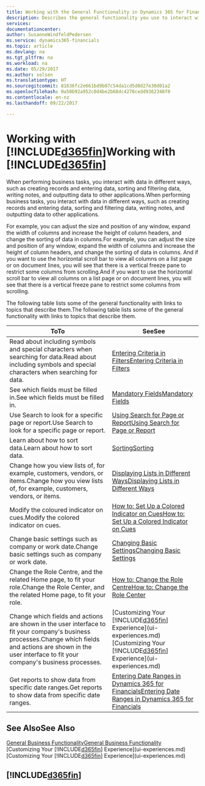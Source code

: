 ```yaml
---
title: Working with the General Functionality in Dynamics 365 for Financials | Microsoft Docs
description: Describes the general functionality you use to interact with data in Financials, such as entering values, sorting data, and changing views.
services: 
documentationcenter: 
author: SusanneWindfeldPedersen
ms.service: dynamics365-financials
ms.topic: article
ms.devlang: na
ms.tgt_pltfrm: na
ms.workload: na
ms.date: 05/29/2017
ms.author: solsen
ms.translationtype: HT
ms.sourcegitcommit: 81636fc2e661bd9b07c54da1cd5d0d27e30d01a2
ms.openlocfilehash: 0a50b92a952c0d4be2b68dc4278cedd9362348f0
ms.contentlocale: en-nz
ms.lasthandoff: 09/22/2017

---
```

# <a name="working-with-included365finincludesd365finlongmdmd"></a><span data-ttu-id="a43c9-103">Working with [!INCLUDE[d365fin](includes/d365fin_long_md.md)]</span><span class="sxs-lookup"><span data-stu-id="a43c9-103">Working with [!INCLUDE[d365fin](includes/d365fin_long_md.md)]</span></span>
<span data-ttu-id="a43c9-104">When performing business tasks, you interact with data in different ways, such as creating records and entering data, sorting and filtering data, writing notes, and outputting data to other applications.</span><span class="sxs-lookup"><span data-stu-id="a43c9-104">When performing business tasks, you interact with data in different ways, such as creating records and entering data, sorting and filtering data, writing notes, and outputting data to other applications.</span></span>

<span data-ttu-id="a43c9-105">For example, you can adjust the size and position of any window, expand the width of columns and increase the height of column headers, and change the sorting of data in columns.</span><span class="sxs-lookup"><span data-stu-id="a43c9-105">For example, you can adjust the size and position of any window, expand the width of columns and increase the height of column headers, and change the sorting of data in columns.</span></span> <span data-ttu-id="a43c9-106">And if you want to use the horizontal scroll bar to view all columns on a list page or on document lines, you will see that there is a vertical freeze pane to restrict some columns from scrolling.</span><span class="sxs-lookup"><span data-stu-id="a43c9-106">And if you want to use the horizontal scroll bar to view all columns on a list page or on document lines, you will see that there is a vertical freeze pane to restrict some columns from scrolling.</span></span>

<span data-ttu-id="a43c9-107">The following table lists some of the general functionality with links to topics that describe them.</span><span class="sxs-lookup"><span data-stu-id="a43c9-107">The following table lists some of the general functionality with links to topics that describe them.</span></span>

| <span data-ttu-id="a43c9-108">To</span><span class="sxs-lookup"><span data-stu-id="a43c9-108">To</span></span> | <span data-ttu-id="a43c9-109">See</span><span class="sxs-lookup"><span data-stu-id="a43c9-109">See</span></span> |
| --- | --- |
| <span data-ttu-id="a43c9-110">Read about including symbols and special characters when searching for data.</span><span class="sxs-lookup"><span data-stu-id="a43c9-110">Read about including symbols and special characters when searching for data.</span></span> |[<span data-ttu-id="a43c9-111">Entering Criteria in Filters</span><span class="sxs-lookup"><span data-stu-id="a43c9-111">Entering Criteria in Filters</span></span>](ui-enter-criteria-filters.md) |
| <span data-ttu-id="a43c9-112">See which fields must be filled in.</span><span class="sxs-lookup"><span data-stu-id="a43c9-112">See which fields must be filled in.</span></span> |[<span data-ttu-id="a43c9-113">Mandatory Fields</span><span class="sxs-lookup"><span data-stu-id="a43c9-113">Mandatory Fields</span></span>](ui-mandatory-fields.md) |
| <span data-ttu-id="a43c9-114">Use Search to look for a specific page or report.</span><span class="sxs-lookup"><span data-stu-id="a43c9-114">Use Search to look for a specific page or report.</span></span> |[<span data-ttu-id="a43c9-115">Using Search for Page or Report</span><span class="sxs-lookup"><span data-stu-id="a43c9-115">Using Search for Page or Report</span></span>](ui-search.md) |
| <span data-ttu-id="a43c9-116">Learn about how to sort data.</span><span class="sxs-lookup"><span data-stu-id="a43c9-116">Learn about how to sort data.</span></span> |[<span data-ttu-id="a43c9-117">Sorting</span><span class="sxs-lookup"><span data-stu-id="a43c9-117">Sorting</span></span>](ui-sorting.md) |
| <span data-ttu-id="a43c9-118">Change how you view lists of, for example, customers, vendors, or items.</span><span class="sxs-lookup"><span data-stu-id="a43c9-118">Change how you view lists of, for example, customers, vendors, or items.</span></span> |[<span data-ttu-id="a43c9-119">Displaying Lists in Different Ways</span><span class="sxs-lookup"><span data-stu-id="a43c9-119">Displaying Lists in Different Ways</span></span>](across-display-lists-different-views.md) |
| <span data-ttu-id="a43c9-120">Modify the coloured indicator on cues.</span><span class="sxs-lookup"><span data-stu-id="a43c9-120">Modify the colored indicator on cues.</span></span> |[<span data-ttu-id="a43c9-121">How to: Set Up a Colored Indicator on Cues</span><span class="sxs-lookup"><span data-stu-id="a43c9-121">How to: Set Up a Colored Indicator on Cues</span></span>](ui-how-setup-colored-indicator-cues.md) |
| <span data-ttu-id="a43c9-122">Change basic settings such as company or work date.</span><span class="sxs-lookup"><span data-stu-id="a43c9-122">Change basic settings such as company or work date.</span></span> |[<span data-ttu-id="a43c9-123">Changing Basic Settings</span><span class="sxs-lookup"><span data-stu-id="a43c9-123">Changing Basic Settings</span></span>](ui-change-basic-settings.md) |
| <span data-ttu-id="a43c9-124">Change the Role Centre, and the related Home page, to fit your role.</span><span class="sxs-lookup"><span data-stu-id="a43c9-124">Change the Role Center, and the related Home page, to fit your role.</span></span> |[<span data-ttu-id="a43c9-125">How to: Change the Role Centre</span><span class="sxs-lookup"><span data-stu-id="a43c9-125">How to: Change the Role Center</span></span>](change-role.md) |
| <span data-ttu-id="a43c9-126">Change which fields and actions are shown in the user interface to fit your company's business processes.</span><span class="sxs-lookup"><span data-stu-id="a43c9-126">Change which fields and actions are shown in the user interface to fit your company's business processes.</span></span> |<span data-ttu-id="a43c9-127">[Customizing Your [!INCLUDE[d365fin](includes/d365fin_md.md)] Experience](ui-experiences.md)</span><span class="sxs-lookup"><span data-stu-id="a43c9-127">[Customizing Your [!INCLUDE[d365fin](includes/d365fin_md.md)] Experience](ui-experiences.md)</span></span> |
| <span data-ttu-id="a43c9-128">Get reports to show data from specific date ranges.</span><span class="sxs-lookup"><span data-stu-id="a43c9-128">Get reports to show data from specific date ranges.</span></span> |[<span data-ttu-id="a43c9-129">Entering Date Ranges in Dynamics 365 for Financials</span><span class="sxs-lookup"><span data-stu-id="a43c9-129">Entering Date Ranges in Dynamics 365 for Financials</span></span>](ui-enter-date-ranges.md) |

## <a name="see-also"></a><span data-ttu-id="a43c9-130">See Also</span><span class="sxs-lookup"><span data-stu-id="a43c9-130">See Also</span></span>
[<span data-ttu-id="a43c9-131">General Business Functionality</span><span class="sxs-lookup"><span data-stu-id="a43c9-131">General Business Functionality</span></span>](ui-across-business-areas.md)  
<span data-ttu-id="a43c9-132">[Customizing Your [!INCLUDE[d365fin](includes/d365fin_md.md)] Experience](ui-experiences.md)</span><span class="sxs-lookup"><span data-stu-id="a43c9-132">[Customizing Your [!INCLUDE[d365fin](includes/d365fin_md.md)] Experience](ui-experiences.md)</span></span>  

## [!INCLUDE[d365fin](includes/free_trial_md.md)]

